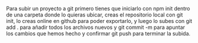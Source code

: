 Para subir un proyecto a git primero tienes que iniciarlo con npm init dentro de una carpeta donde lo quieras ubicar, creas el repositorio local con git init, lo creas online en github para poder exportarlo, y luego lo subes con git add . para añadir todos los archivos nuevos y git commit -m para apuntar los cambios que hemos hecho y confirmar git push para terminar la subida.